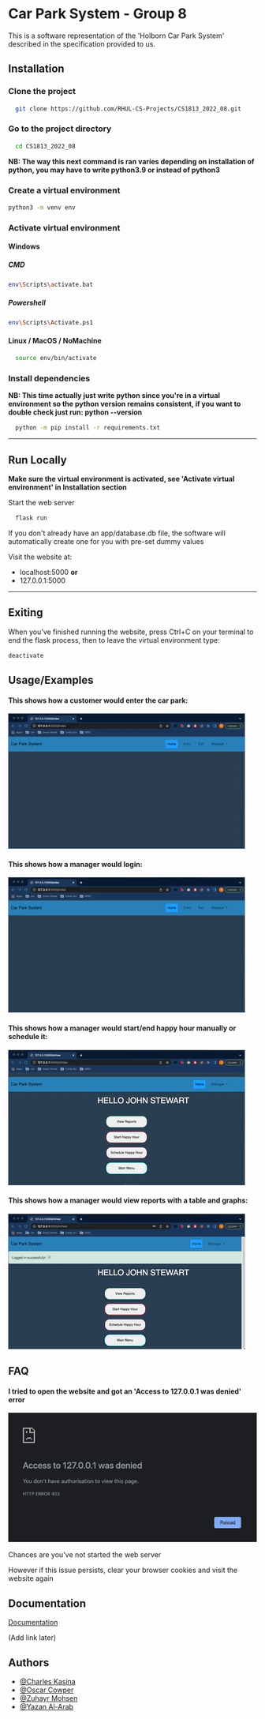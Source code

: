 
# Car Park System - Group 8

This is a software representation of the 'Holborn Car Park System' described in the specification provided to us.

## Installation

### Clone the project

```bash
  git clone https://github.com/RHUL-CS-Projects/CS1813_2022_08.git
```

### Go to the project directory

```bash
  cd CS1813_2022_08
```

**NB: The way this next command is ran varies depending on installation of python,
you may have to write python3.9 or instead of python3**

### Create a virtual environment
```bash
python3 -m venv env
```

### Activate virtual environment
#### Windows
##### CMD
```bash
env\Scripts\activate.bat
```

##### Powershell
```bash
env\Scripts\Activate.ps1
```

#### Linux / MacOS / NoMachine
```bash
  source env/bin/activate
```


### Install dependencies
**NB: This time actually just write python since you're in a virtual environment so the 
python version remains consistent, if you want to double check just run: python --version**

```bash
  python -m pip install -r requirements.txt
```

---
## Run Locally

**Make sure the virtual environment is activated, see 'Activate virtual environment' in Installation section**


Start the web server

```bash
  flask run
```

If you don't already have an app/database.db file, 
the software will automatically create one for you with pre-set dummy values


Visit the website at: 

* localhost:5000 
**or** 
* 127.0.0.1:5000

----
## Exiting

When you've finished running the website, press Ctrl+C on your terminal to end the flask process, 
then to leave the virtual environment type:

```bash
deactivate
```

## Usage/Examples
#### This shows how a customer would enter the car park:

![Entering and exiting car park animation](screenshots/enterexit.gif?raw=true)


#### This shows how a manager would login:

![Manager login](screenshots/managerlogin.gif?raw=true "Manager login")


#### This shows how a manager would start/end happy hour manually or schedule it:

![Manager start/end happy hour](screenshots/happyhour.gif?raw=true)


#### This shows how a manager would view reports with a table and graphs:

![Manger viewing reports](screenshots/reportview.gif?raw=true)

## FAQ

#### I tried to open the website and got an 'Access to 127.0.0.1 was denied' error

![Access denied screenshot](screenshots/accessdenied.png?raw=true)

Chances are you've not started the web server

However if this issue persists, clear your browser cookies and visit the website again


## Documentation

[Documentation](https://linktodocumentation)

(Add link later)

## Authors

- [@Charles Kasina](mailto:charles.kasina.2021@live.rhul.ac.uk)
- [@Oscar Cowper](mailto:oscar.cowper.2021@live.rhul.ac.uk)
- [@Zuhayr Mohsen](mailto:mohammed.mohsen.2021@live.rhul.ac.uk)
- [@Yazan Al-Arab](mailto:yazan.al-arab.2021@live.rhul.ac.uk)
